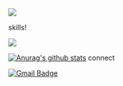 
<img src="https://capsule-render.vercel.app/api?type=shark&color=auto&height=300&section=header&text=안녕%20하세요&fontSize=70" />


skills!



<img src="https://img.shields.io/badge/Python-3776AB?style=plastic&logo=![python (2)](https://user-images.githubusercontent.com/129149226/229583273-943891ab-009f-497f-a6c1-55c609144347.svg)&logoColor=2B2728"/></a>



 [![Anurag's github stats](https://github-readme-stats.vercel.app/api?username=Megafin1234)](https://github.com/anuraghazra/github-readme-stats)
 connect
 
 [![Gmail Badge](https://img.shields.io/badge/Gmail-d14836?style=flat-square&logo=Gmail&logoColor=white&link=mailto:eric0h@gmail.com)](mailto:eric0h@gmail.com)
